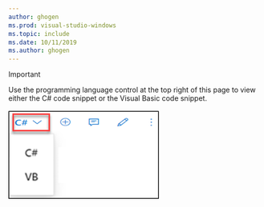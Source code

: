 ```yaml
---
author: ghogen
ms.prod: visual-studio-windows  
ms.topic: include
ms.date: 10/11/2019
ms.author: ghogen
---
```

> [!IMPORTANT]
> Use the programming language control at the top right of this page to view either the C# code snippet or the Visual Basic code snippet.<br><br>![Programming language control for Microsoft Learn](../media/docs-programming-language-control.png)
